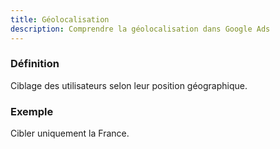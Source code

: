 ```yaml
---
title: Géolocalisation
description: Comprendre la géolocalisation dans Google Ads
---
```


### Définition
Ciblage des utilisateurs selon leur position géographique.

### Exemple
Cibler uniquement la France.